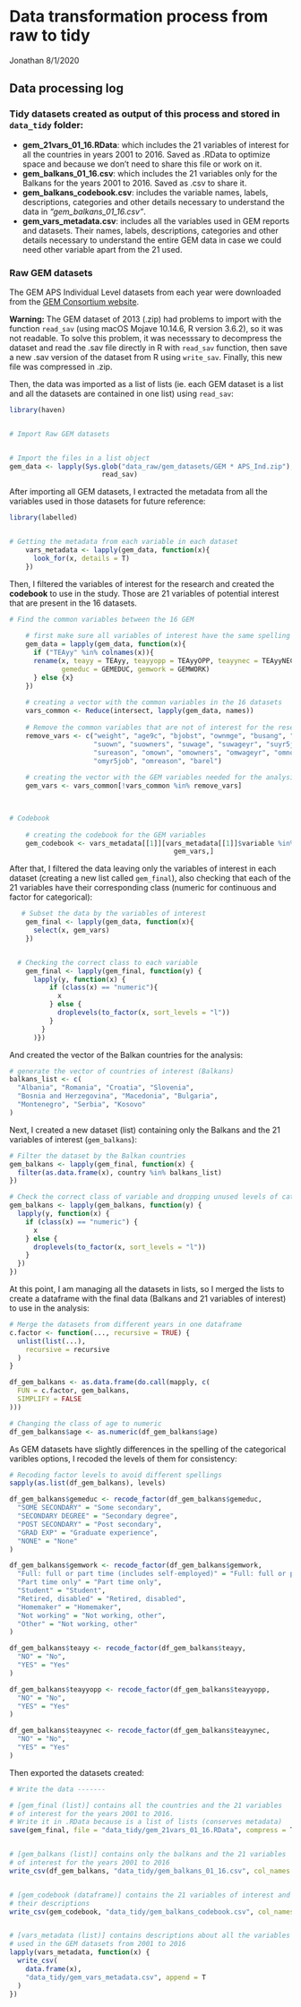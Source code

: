 Data transformation process from raw to tidy
================
Jonathan
8/1/2020

## Data processing log

### Tidy datasets created as output of this process and stored in `data_tidy` folder:

  - **gem\_21vars\_01\_16.RData**: which includes the 21 variables of
    interest for all the countries in years 2001 to 2016. Saved as
    .RData to optimize space and because we don’t need to share this
    file or work on it.
  - **gem\_balkans\_01\_16.csv**: which includes the 21 variables only
    for the Balkans for the years 2001 to 2016. Saved as .csv to share
    it.
  - **gem\_balkans\_codebook.csv**: includes the variable names, labels,
    descriptions, categories and other details necessary to understand
    the data in *“gem\_balkans\_01\_16.csv”*.
  - **gem\_vars\_metadata.csv**: includes all the variables used in GEM
    reports and datasets. Their names, labels, descriptions, categories
    and other details necessary to understand the entire GEM data in
    case we could need other variable apart from the 21 used.

### Raw GEM datasets

The GEM APS Individual Level datasets from each year were downloaded
from the [GEM Consortium
website](https://www.gemconsortium.org/data/sets?id=aps).

**Warning:** The GEM dataset of 2013 (.zip) had problems to import with
the function `read_sav` (using macOS Mojave 10.14.6, R version 3.6.2),
so it was not readable. To solve this problem, it was necesssary to
decompress the dataset and read the .sav file directly in R with
`read_sav` function, then save a new .sav version of the dataset from R
using `write_sav`. Finally, this new file was compressed in .zip.

Then, the data was imported as a list of lists (ie. each GEM dataset is
a list and all the datasets are contained in one list) using `read_sav`:

``` r
library(haven)


# Import Raw GEM datasets


# Import the files in a list object
gem_data <- lapply(Sys.glob("data_raw/gem_datasets/GEM * APS_Ind.zip"), 
                       read_sav)
```

After importing all GEM datasets, I extracted the metadata from all the
variables used in those datasets for future reference:

``` r
library(labelled)


# Getting the metadata from each variable in each dataset
    vars_metadata <- lapply(gem_data, function(x){
      look_for(x, details = T)
    })
```

Then, I filtered the variables of interest for the research and created
the **codebook** to use in the study. Those are 21 variables of
potential interest that are present in the 16 datasets.

``` r
# Find the common variables between the 16 GEM 
    
    # first make sure all variables of interest have the same spelling
    gem_data = lapply(gem_data, function(x){
      if ("TEAyy" %in% colnames(x)){
      rename(x, teayy = TEAyy, teayyopp = TEAyyOPP, teayynec = TEAyyNEC,
             gemeduc = GEMEDUC, gemwork = GEMWORK)
      } else {x}
    })
    
    # creating a vector with the common variables in the 16 datasets
    vars_common <- Reduce(intersect, lapply(gem_data, names))
    
    # Remove the common variables that are not of interest for the research
    remove_vars <- c("weight", "age9c", "bjobst", "ownmge", "busang", "suacts", 
                     "suown", "suowners", "suwage", "suwageyr", "suyr5job",
                     "sureason", "omown", "omowners", "omwageyr", "omnowjob", 
                     "omyr5job", "omreason", "barel")
    
    # creating the vector with the GEM variables needed for the analysis
    gem_vars <- vars_common[!vars_common %in% remove_vars]
    


# Codebook 
    
    # creating the codebook for the GEM variables
    gem_codebook <- vars_metadata[[1]][vars_metadata[[1]]$variable %in% 
                                         gem_vars,]
```

After that, I filtered the data leaving only the variables of interest
in each dataset (creating a new list called `gem_final`), also checking
that each of the 21 variables have their corresponding class (numeric
for continuous and factor for categorical):

``` r
   # Subset the data by the variables of interest
    gem_final <- lapply(gem_data, function(x){
      select(x, gem_vars)
    })


  # Checking the correct class to each variable
    gem_final <- lapply(gem_final, function(y) {
      lapply(y, function(x) {
          if (class(x) == "numeric"){ 
            x
          } else {
            droplevels(to_factor(x, sort_levels = "l"))
          }
        }
      )})
```

And created the vector of the Balkan countries for the analysis:

``` r
# generate the vector of countries of interest (Balkans)
balkans_list <- c(
  "Albania", "Romania", "Croatia", "Slovenia",
  "Bosnia and Herzegovina", "Macedonia", "Bulgaria",
  "Montenegro", "Serbia", "Kosovo"
)
```

Next, I created a new dataset (list) containing only the Balkans and the
21 variables of interest (`gem_balkans`):

``` r
# Filter the dataset by the Balkan countries
gem_balkans <- lapply(gem_final, function(x) {
  filter(as.data.frame(x), country %in% balkans_list)
})

# Check the correct class of variable and dropping unused levels of categoricals
gem_balkans <- lapply(gem_balkans, function(y) {
  lapply(y, function(x) {
    if (class(x) == "numeric") {
      x
    } else {
      droplevels(to_factor(x, sort_levels = "l"))
    }
  })
})
```

At this point, I am managing all the datasets in lists, so I merged the
lists to create a dataframe with the final data (Balkans and 21
variables of interest) to use in the analysis:

``` r
# Merge the datasets from different years in one dataframe
c.factor <- function(..., recursive = TRUE) {
  unlist(list(...),
    recursive = recursive
  )
}

df_gem_balkans <- as.data.frame(do.call(mapply, c(
  FUN = c.factor, gem_balkans,
  SIMPLIFY = FALSE
)))

# Changing the class of age to numeric
df_gem_balkans$age <- as.numeric(df_gem_balkans$age)
```

As GEM datasets have slightly differences in the spelling of the
categorical varibles options, I recoded the levels of them for
consistency:

``` r
# Recoding factor levels to avoid different spellings
sapply(as.list(df_gem_balkans), levels)

df_gem_balkans$gemeduc <- recode_factor(df_gem_balkans$gemeduc,
  "SOME SECONDARY" = "Some secondary",
  "SECONDARY DEGREE" = "Secondary degree",
  "POST SECONDARY" = "Post secondary",
  "GRAD EXP" = "Graduate experience",
  "NONE" = "None"
)

df_gem_balkans$gemwork <- recode_factor(df_gem_balkans$gemwork,
  "Full: full or part time (includes self-employed)" = "Full: full or part time (includes self-employment)",
  "Part time only" = "Part time only",
  "Student" = "Student",
  "Retired, disabled" = "Retired, disabled",
  "Homemaker" = "Homemaker",
  "Not working" = "Not working, other",
  "Other" = "Not working, other"
)

df_gem_balkans$teayy <- recode_factor(df_gem_balkans$teayy,
  "NO" = "No",
  "YES" = "Yes"
)

df_gem_balkans$teayyopp <- recode_factor(df_gem_balkans$teayyopp,
  "NO" = "No",
  "YES" = "Yes"
)

df_gem_balkans$teayynec <- recode_factor(df_gem_balkans$teayynec,
  "NO" = "No",
  "YES" = "Yes"
)
```

Then exported the datasets created:

``` r
# Write the data -------

# [gem_final (list)] contains all the countries and the 21 variables
# of interest for the years 2001 to 2016. 
# Write it in .RData because is a list of lists (conserves metadata)
save(gem_final, file = "data_tidy/gem_21vars_01_16.RData", compress = T)


# [gem_balkans (list)] contains only the balkans and the 21 variables
# of interest for the years 2001 to 2016
write_csv(df_gem_balkans, "data_tidy/gem_balkans_01_16.csv", col_names = T)


# [gem_codebook (dataframe)] contains the 21 variables of interest and
# their descriptions
write_csv(gem_codebook, "data_tidy/gem_balkans_codebook.csv", col_names = T)


# [vars_metadata (list)] contains descriptions about all the variables
# used in the GEM datasets from 2001 to 2016
lapply(vars_metadata, function(x) {
  write_csv(
    data.frame(x),
    "data_tidy/gem_vars_metadata.csv", append = T
  )
})
```
